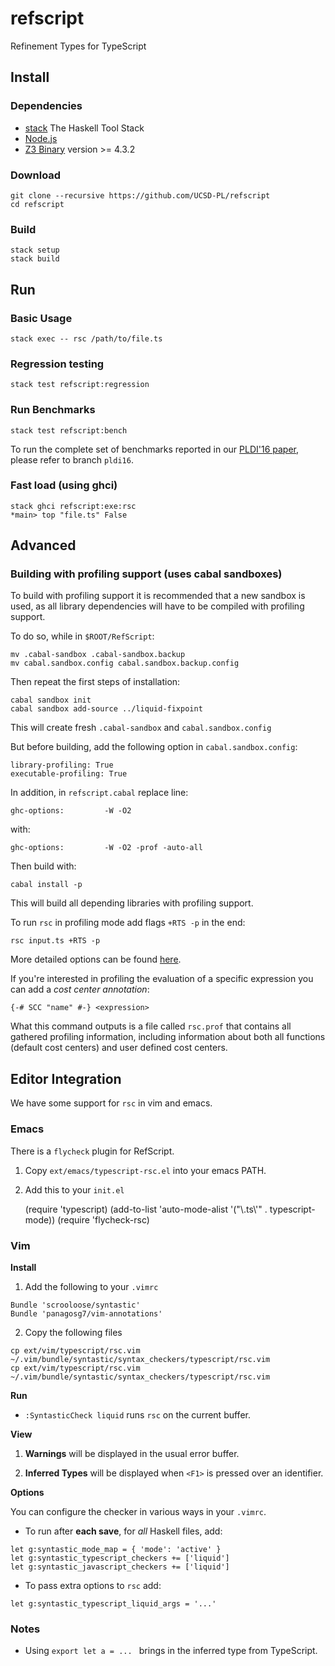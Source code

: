 # refscript

Refinement Types for TypeScript

## Install

### Dependencies

* [stack](https://github.com/commercialhaskell/stack) The Haskell Tool Stack
* [Node.js](http://nodejs.org/)
* [Z3 Binary](http://z3.codeplex.com/) version >= 4.3.2

### Download

    git clone --recursive https://github.com/UCSD-PL/refscript
    cd refscript

### Build

    stack setup
    stack build


## Run

### Basic Usage

    stack exec -- rsc /path/to/file.ts

### Regression testing

    stack test refscript:regression

### Run Benchmarks

    stack test refscript:bench

To run the complete set of benchmarks reported in our [PLDI'16 paper](http://arxiv.org/abs/1604.02480), please
refer to branch `pldi16`.

### Fast load (using ghci)

    stack ghci refscript:exe:rsc
    *main> top "file.ts" False


## Advanced

### Building with profiling support (uses cabal sandboxes)

To build with profiling support it is recommended that a new sandbox is used, as all library dependencies will have to be compiled with profiling support.

To do so, while in `$ROOT/RefScript`:

    mv .cabal-sandbox .cabal-sandbox.backup
    mv cabal.sandbox.config cabal.sandbox.backup.config

Then repeat the first steps of installation:

    cabal sandbox init
    cabal sandbox add-source ../liquid-fixpoint

This will create fresh `.cabal-sandbox` and `cabal.sandbox.config`

But before building, add the following option in `cabal.sandbox.config`:

    library-profiling: True
    executable-profiling: True

In addition, in `refscript.cabal` replace line:

    ghc-options:         -W -O2

with:

    ghc-options:         -W -O2 -prof -auto-all

Then build with:

    cabal install -p

This will build all depending libraries with profiling support.

To run `rsc` in profiling mode add flags `+RTS -p` in the end:

    rsc input.ts +RTS -p

More detailed options can be found [here](https://www.haskell.org/ghc/docs/7.8.3/html/users_guide/profiling.html).

If you're interested in profiling the evaluation of a specific expression you can add a *cost center annotation*:

    {-# SCC "name" #-} <expression>

What this command outputs is a file called `rsc.prof` that contains all gathered profiling information, including information about both all functions (default cost centers) and user defined cost centers.




## Editor Integration

We have some support for `rsc` in vim and emacs.

### Emacs

There is a `flycheck` plugin for RefScript.

1. Copy `ext/emacs/typescript-rsc.el` into your emacs PATH.

2. Add this to your `init.el`

    (require 'typescript)
    (add-to-list 'auto-mode-alist '("\\.ts\\'" . typescript-mode))
    (require 'flycheck-rsc)


### Vim

**Install**

1. Add the following to your `.vimrc`

~~~~~
Bundle 'scrooloose/syntastic'
Bundle 'panagosg7/vim-annotations'
~~~~~

2. Copy the following files

~~~~~
cp ext/vim/typescript/rsc.vim  ~/.vim/bundle/syntastic/syntax_checkers/typescript/rsc.vim
cp ext/vim/typescript/rsc.vim  ~/.vim/bundle/syntastic/syntax_checkers/typescript/rsc.vim
~~~~~

**Run**

+ `:SyntasticCheck liquid` runs `rsc` on the current buffer.

**View**

1. **Warnings** will be displayed in the usual error buffer.

2. **Inferred Types** will be displayed when `<F1>` is pressed over an identifier.


**Options**

You can configure the checker in various ways in your `.vimrc`.

+ To run after **each save**, for *all* Haskell files, add:

~~~~~
let g:syntastic_mode_map = { 'mode': 'active' }
let g:syntastic_typescript_checkers += ['liquid']
let g:syntastic_javascript_checkers += ['liquid']
~~~~~

+ To pass extra options to `rsc` add:

~~~~~
let g:syntastic_typescript_liquid_args = '...'
~~~~~


### Notes

+ Using `export let a = ... ` brings in the inferred type from TypeScript.
